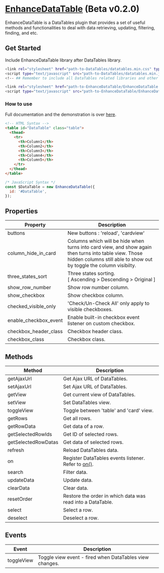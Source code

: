 # [EnhanceDataTable](https://www.rightpristine.com/zeikman/EnhanceDataTable/demo/) (Beta v0.2.0)
EnhanceDataTable is a DataTables plugin that provides a set of useful methods and functionalities to deal with data retrieving, updating, filtering, finding, and etc.

## Get Started

Include EnhanceDataTable library after DataTables library.

```sh
<link rel="stylesheet" href="path-to-DataTables/datatables.min.css" type="text/css" />
<script type="text/javascript" src="path-to-DataTables/datatables.min.js"></script>
<!-- ## Remember to include all DataTables related libraries and other necessary dependency libraries ## -->

<link rel="stylesheet" href="path-to-EnhanceDataTable/EnhanceDataTable.css" type="text/css" />
<script type="text/javascript" src="path-to-EnhanceDataTable/EnhanceDataTable.js"></script>
```

### How to use

Full documentation and the demonstration is over [here](https://www.rightpristine.com/zeikman/EnhanceDataTable/demo/).

```html
<!-- HTML Syntax -->
<table id="DataTable" class="table">
  <thead>
    <tr>
      <th>Column1</th>
      <th>Column2</th>
      <th>Column3</th>
      <th>Column4</th>
      <th>Column5</th>
    </tr>
  </thead>
</table>
```

```javascript
/* JavaScript Syntax */
const $DataTable = new EnhanceDataTable({
  id: '#DataTable',
});
```

## Properties

<table>
  <thead>
    <tr>
      <th>Property</th>
      <th>Description</th>
    </tr>
  </thead>
  <tbody>
    <tr>
      <td>buttons</td>
      <td>New buttons : 'reload', 'cardview'</td>
    </tr>
    <tr>
      <td>column_hide_in_card</td>
      <td>
        Columns which will be hide when turns into card view, and show again then turns into table view.
        Those hidden columns still able to show out by toggle the column visibilty.
      </td>
    </tr>
    <tr>
      <td>three_states_sort</td>
      <td>
        Three states sorting.<br />
        [ Ascending > Descending > Original ]
    </td>
    </tr>
    <tr>
      <td>show_row_number</td>
      <td>Show row number column.</td>
    </tr>
    <tr>
      <td>show_checkbox</td>
      <td>Show checkbox column.</td>
    </tr>
    <tr>
      <td>checked_visible_only</td>
      <td>'Check/Un-Check All' only apply to visible checkboxes.</td>
    </tr>
    <tr>
      <td>enable_checkbox_event</td>
      <td>Enable built-in checkbox event listener on custom checkbox.</td>
    </tr>
    <tr>
      <td>checkbox_header_class</td>
      <td>Checkbox header class.</td>
    </tr>
    <tr>
      <td>checkbox_class</td>
      <td>Checkbox class.</td>
    </tr>
  </tbody>
</table>

## Methods

<table>
  <thead>
    <tr>
      <th>Method</th>
      <th>Description</th>
    </tr>
  </thead>
  <tbody>
    <tr>
      <td>getAjaxUrl</td>
      <td>Get Ajax URL of DataTables.</td>
    </tr>
    <tr>
      <td>setAjaxUrl</td>
      <td>Set Ajax URL of DataTables.</td>
    </tr>
    <tr>
      <td>getView</td>
      <td>Get current view of DataTables.</td>
    </tr>
    <tr>
      <td>setView</td>
      <td>Set DataTables view.</td>
    </tr>
    <tr>
      <td>toggleView</td>
      <td>Toggle between 'table' and 'card' view.</td>
    </tr>
    <tr>
      <td>getRows</td>
      <td>Get all rows.</td>
    </tr>
    <tr>
      <td>getRowData</td>
      <td>Get data of a row.</td>
    </tr>
    <tr>
      <td>getSelectedRowIds</td>
      <td>Get ID of selected rows.</td>
    </tr>
    <!-- <tr>
      <td>getVisibleSelectedRowIds</td>
      <td>Get ID of visible and selected rows.</td>
    </tr> -->
    <tr>
      <td>getSelectedRowDatas</td>
      <td>Get data of selected rows.</td>
    </tr>
    <!-- <tr>
      <td>getVisibleSelectedRowDatas</td>
      <td>Get data of visible and selected rows.</td>
    </tr> -->
    <tr>
      <td>refresh</td>
      <td>Reload DataTables data.</td>
    </tr>
    <tr>
      <td>on</td>
      <td>
        Register DataTables events listener.<br />
        Refer to <a href="https://datatables.net/reference/api/on()" target="_blank">on()</a>.
      </td>
    </tr>
    <tr>
      <td>search</td>
      <td>Filter data.</td>
    </tr>
    <tr>
      <td>updateData</td>
      <td>Update data.</td>
    </tr>
    <tr>
      <td>clearData</td>
      <td>Clear data.</td>
    </tr>
    <tr>
      <td>resetOrder</td>
      <td>Restore the order in which data was read into a DataTable.</td>
    </tr>
    <tr>
      <td>select</td>
      <td>Select a row.</td>
    </tr>
    <tr>
      <td>deselect</td>
      <td>Deselect a row.</td>
    </tr>
  </tbody>
</table>

## Events

<table>
  <thead>
    <tr>
      <th>Event</th>
      <th>Description</th>
    </tr>
  </thead>
  <tbody>
    <tr>
      <td>toggleView</td>
      <td>Toggle view event - fired when DataTables view changes.</td>
    </tr>
  </tbody>
</table>